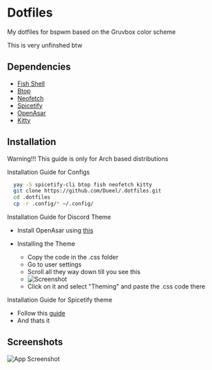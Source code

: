 # Dotfiles

My dotfiles for bspwm based on the Gruvbox color scheme

This is very unfinshed btw

## Dependencies

- [Fish Shell](https://fishshell.com/)
- [Btop](https://github.com/aristocratos/btop)
- [Neofetch](https://github.com/dylanaraps/neofetch)
- [Spicetify](https://spicetify.app/)
- [OpenAsar](https://openasar.dev/)
- [Kitty](https://sw.kovidgoyal.net/kitty/)

## Installation

Warning!!! This guide is only for Arch based distributions

Installation Guide for Configs


```bash
  yay -S spicetify-cli btop fish neofetch kitty
  git clone https://github.com/Dueel/.dotfiles.git
  cd .dotfiles
  cp -r .config/* ~/.config/
```
Installation Guide for Discord Theme

- Install OpenAsar using [this](https://openasar.dev/)

- Installing the Theme
  - Copy the code in the .css folder
  - Go to user settings
  - Scroll all they way down till you see this
  - ![Screenshot](https://i.imgur.com/ugUnL9R.png)
  - Click on it and select "Theming" and paste the .css code there

Installation Guide for Spicetify theme

- Follow this [guide](https://spicetify.app/docs/advanced-usage/installation#aur)
- And thats it

## Screenshots

![App Screenshot](https://i.imgur.com/G0kZRd1.png)

